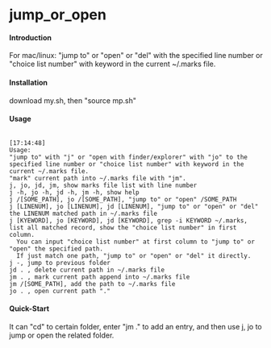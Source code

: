 # jump_or_open

#### Introduction
For mac/linux:
    "jump to" or "open" or "del" with the specified line number or "choice list number" 
    with keyword in the current ~/.marks file.


#### Installation

download my.sh, then "source mp.sh"

#### Usage
                                                                                                                                                                                                            [17:14:48]
    Usage:
    "jump to" with "j" or "open with finder/explorer" with "jo" to the specified line number or "choice list number" with keyword in the current ~/.marks file.
    "mark" current path into ~/.marks file with "jm".
    j, jo, jd, jm, show marks file list with line number
    j -h, jo -h, jd -h, jm -h, show help
    j /[SOME_PATH], jo /[SOME_PATH], "jump to" or "open" /SOME_PATH
    j [LINENUM], jo [LINENUM], jd [LINENUM], "jump to" or "open" or "del" the LINENUM matched path in ~/.marks file
    j [KYEWORD], jo [KEYWORD], jd [KEYWORD], grep -i KEYWORD ~/.marks, list all matched record, show the "choice list number" in first column.
      You can input "choice list number" at first column to "jump to" or "open" the specified path.
      If just match one path, "jump to" or "open" or "del" it directly.
    j -, jump to previous folder
    jd . , delete current path in ~/.marks file
    jm . , mark current path append into ~/.marks file
    jm /[SOME_PATH], add the path to ~/.marks file
    jo . , open current path "." 




#### Quick-Start
 It can "cd" to certain folder, enter "jm ." to add an entry, and then use j, jo to jump or open the related folder.




